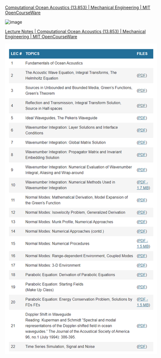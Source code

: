 [Computational Ocean Acoustics (13.853) | Mechanical Engineering | MIT OpenCourseWare](https://ocw.mit.edu/courses/2-068-computational-ocean-acoustics-13-853-spring-2003/)

 ![image]( [MIT_Lecture/MIT.png](https://github.com/JannyCAI/MIT_Lecture_Computaional_Ocean_Acoustics/blob/main/MIT_Lecture/MIT.png) ) 

[Lecture Notes | Computational Ocean Acoustics (13.853) | Mechanical Engineering | MIT OpenCourseWare](https://ocw.mit.edu/courses/2-068-computational-ocean-acoustics-13-853-spring-2003/pages/lecture-notes/)

 ![image](MIT_Lecture/schedule.png ) 



